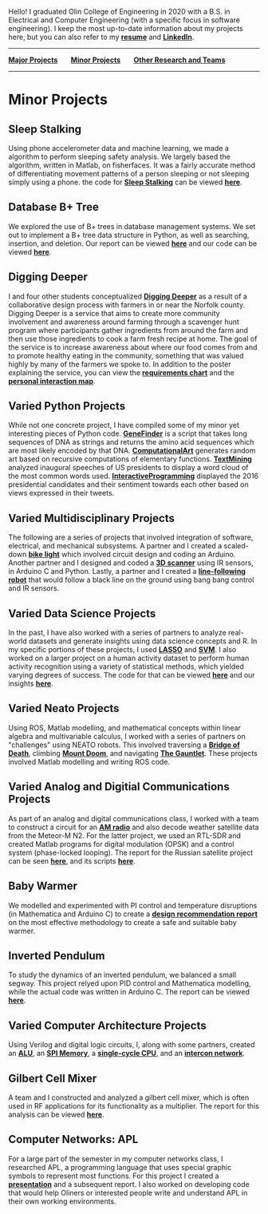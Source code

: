 Hello! I graduated Olin College of Engineering in 2020 with a B.S. in Electrical and Computer Engineering (with a specific focus in software engineering). I keep the most up-to-date information about my projects here, but you can also refer to my **[resume](https://github.com/prava-d/portfolio/blob/main/Prava2020Resume.pdf)** and **[LinkedIn](www.linkedin.com/in/prava)**.

--------------------------------

**[Major Projects](README.md)&nbsp;&nbsp;&nbsp;&nbsp;&nbsp;&nbsp;&nbsp;&nbsp;[Minor Projects](minorprojects.md)&nbsp;&nbsp;&nbsp;&nbsp;&nbsp;&nbsp;&nbsp;&nbsp;[Other Research and Teams](other.md)**

--------------------------------

# Minor Projects

## Sleep Stalking

Using phone accelerometer data and machine learning, we made a algorithm to perform sleeping safety analysis. We largely based the algorithm, written in Matlab, on fisherfaces. It was a fairly accurate method of differentiating movement patterns of a person sleeping or not sleeping simply using a phone. the code for **[Sleep Stalking](https://github.com/allisonlynnbasore14/SleepAnalysis)** can be viewed **[here](https://allisonlynnbasore14.github.io/SleepAnalysis/#myHeader)**.

## Database B+ Tree

We explored the use of B+ trees in database management systems. We set out to implement a B+ tree data structure in Python, as well as searching, insertion, and deletion. Our report can be viewed **[here](https://github.com/prava-d/portfolio/blob/main/Reports/Databases_report.pdf)** and our code can be viewed **[here](https://github.com/prava-d/Databases/blob/master/projectBplustree.py)**.

## Digging Deeper

I and four other students conceptualized **[Digging Deeper](https://github.com/prava-d/portfolio/blob/main/Reports/final_poster.pdf)** as a result of a collaborative design process with farmers in or near the Norfolk county. Digging Deeper is a service that aims to create more community involvement and awareness around farming through a scavenger hunt program where participants gather ingredients from around the farm and then use those ingredients to cook a farm fresh recipe at home. The goal of the service is to increase awareness about where our food comes from and to promote healthy eating in the community, something that was valued highly by many of the farmers we spoke to. In addition to the poster explaining the service, you can view the **[requirements chart](https://github.com/prava-d/portfolio/blob/main/Reports/Requirements_Chart_Final.pdf)** and the **[personal interaction map](https://github.com/prava-d/portfolio/blob/main/Reports/Personal_int_map.pdf)**.

## Varied Python Projects

While not one concrete project, I have compiled some of my minor yet interesting pieces of Python code. **[GeneFinder](https://github.com/prava-d/GeneFinder)** is a script that takes long sequences of DNA as strings and returns the amino acid sequences which are most likely encoded by that DNA. **[ComputationalArt](https://github.com/prava-d/ComputationalArt)** generates random art based on recursive computations of elementary functions. **[TextMining](https://github.com/prava-d/TextMining)** analyzed inaugural speeches of US presidents to display a word cloud of the most common words used. **[InteractiveProgramming](https://github.com/prava-d/InteractiveProgramming)** displayed the 2016 presidential candidates and their sentiment towards each other based on views expressed in their tweets.

## Varied Multidisciplinary Projects

The following are a series of projects that involved integration of software, electrical, and mechanical subsystems. A partner and I created a scaled-down **[bike light](https://github.com/prava-d/portfolio/blob/main/Reports/Bikelight_Lab.pdf)** which involved circuit design and coding an Arduino. Another partner and I designed and coded a **[3D scanner](https://github.com/prava-d/portfolio/blob/main/Reports/3D_Scanner_Lab.pdf)** using IR sensors, in Arduino C and Python. Lastly, a partner and I created a **[line-following robot](https://github.com/prava-d/portfolio/blob/main/Reports/Section1%2CLab3-Meaghen%26Prava.pdf)** that would follow a black line on the ground using bang bang control and IR sensors.

## Varied Data Science Projects

In the past, I have also worked with a series of partners to analyze real-world datasets and generate insights using data science concepts and R. In my specific portions of these projects, I used **[LASSO](https://github.com/prava-d/portfolio/blob/main/Reports/Project2Lasso.pdf)** and **[SVM](https://github.com/prava-d/portfolio/blob/main/Reports/svmpresentation.pdf)**. I also worked on a larger project on a human activity dataset to perform human activity recognition using a variety of statistical methods, which yielded varying degrees of success. The code for that can be viewed **[here](https://github.com/prava-d/Data-Science-Final)** and our insights **[here](https://github.com/prava-d/portfolio/blob/main/Reports/Data%20Science%20Final%20Presentation.pdf)**.

## Varied Neato Projects

Using ROS, Matlab modelling, and mathematical concepts within linear algebra and multivariable calculus, I worked with a series of partners on "challenges" using NEATO robots. This involved traversing a **[Bridge of Death](https://github.com/prava-d/portfolio/blob/main/Reports/BridgeOfDeathDeliverable.pdf)**, climbing **[Mount Doom](https://github.com/prava-d/portfolio/blob/main/Reports/Mount_Doom_Write_Up.pdf)**, and navigating **[The Gauntlet](https://github.com/prava-d/portfolio/blob/main/Reports/Gauntlet_Write_Up.pdf)**. These projects involved Matlab modelling and writing ROS code.

## Varied Analog and Digitial Communications Projects

As part of an analog and digital communications class, I worked with a team to construct a circuit for an **[AM radio](https://github.com/prava-d/portfolio/blob/main/Reports/ADC_AM_Radio_Lab.pdf)** and also decode weather satellite data from the Meteor-M N2. For the latter project, we used an RTL-SDR and created Matlab programs for digital modulation (OPSK) and a control system (phase-locked looping). The report for the Russian satellite project can be seen **[here](https://github.com/prava-d/portfolio/blob/main/Reports/ADCFinalProject.pdf)**, and its scripts **[here](https://github.com/allisonlynnbasore14/DecodingMeteor-M2_Satellite_Images)**.

## Baby Warmer

We modelled and experimented with PI control and temperature disruptions (in Mathematica and Arduino C) to create a **[design recommendation report](https://github.com/prava-d/portfolio/blob/main/Reports/Baby_Warmer.pdf)** on the most effective methodology to create a safe and suitable baby warmer.

## Inverted Pendulum

To study the dynamics of an inverted pendulum, we balanced a small segway. This project relyed upon PID control and Mathematica modelling, while the actual code was written in Arduino C. The report can be viewed **[here](https://github.com/prava-d/portfolio/blob/main/Reports/Segway%20Olympics.pdf)**.

## Varied Computer Architecture Projects

Using Verilog and digital logic circuits, I, along with some partners, created an **[ALU](https://github.com/arianaolson419/Lab1)**, an **[SPI Memory](https://github.com/arianaolson419/Lab2)**, a **[single-cycle CPU](https://github.com/prava-d/portfolio/blob/main/Reports/CompArch%20Lab3%20WriteUp.pdf)**, and an **[intercon network](https://github.com/KaitlynKeil/InterconNetwork)**.

## Gilbert Cell Mixer

A team and I constructed and analyzed a gilbert cell mixer, which is often used in RF applications for its functionality as a multiplier. The report for this analysis can be viewed **[here](https://github.com/prava-d/portfolio/blob/main/Reports/Gilbert_Cell_Mixer.pdf)**.

## Computer Networks: APL

For a large part of the semester in my computer networks class, I researched APL, a programming language that uses special graphic symbols to represent most functions. For this project I created a **[presentation](https://github.com/prava-d/portfolio/blob/main/Reports/Final%20CompNet%20Presentation.pdf)** and a subsequent report. I also worked on developing code that would help Oliners or interested people write and understand APL in their own working environments.
